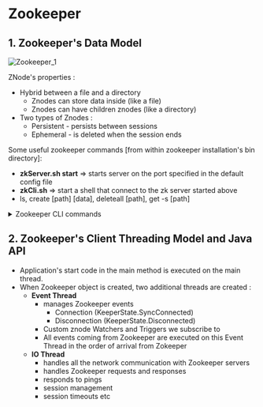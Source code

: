 # Zookeeper

## 1. Zookeeper's Data Model
![Zookeeper_1](https://user-images.githubusercontent.com/13499858/122635094-8d40bc80-d0ff-11eb-80cd-80dfda244f6b.png)

ZNode's properties :
* Hybrid between a file and a directory
  * Znodes can store data inside (like a file)
  * Znodes can have children znodes (like a directory)
* Two types of Znodes :
  * Persistent - persists between sessions
  * Ephemeral - is deleted when the session ends

Some useful zookeeper commands [from within zookeeper installation's bin directory]:
* **zkServer.sh start** => starts server on the port specified in the default config file
* **zkCli.sh** => start a shell that connect to the zk server started above
* ls, create [path] [data], deleteall [path], get -s [path]
<details>
  
  <summary> Zookeeper CLI commands </summary>
  
  ![ZK_CLI](https://user-images.githubusercontent.com/13499858/122644337-5932bf00-d132-11eb-8744-aa892ec367c8.png)

</details>

## 2. Zookeeper's Client Threading Model and Java API
* Application's start code in the main method is executed on the main thread.
* When Zookeeper object is created, two additional threads are created :
  * **Event Thread** 
    * manages Zookeeper events
      * Connection (KeeperState.SyncConnected)
      * Disconnection (KeeperState.Disconnected)
    * Custom znode Watchers and Triggers we subscribe to
    * All events coming from Zookeeper are executed on this Event Thread in the order of arrival from Zokeeper
  * **IO Thread**
    * handles all the network communication with Zookeeper servers
    * handles Zookeeper requests and responses
    * responds to pings
    * session management
    * session timeouts etc

